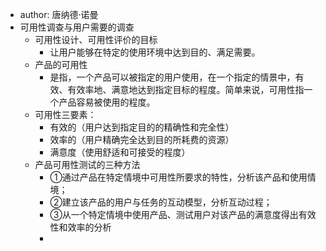 - author: 唐纳德·诺曼
- 可用性调查与用户需要的调查
	- 可用性设计、可用性评价的目标
		- 让用户能够在特定的使用环境中达到目的、满足需要。
	- 产品的可用性
		- 是指，一个产品可以被指定的用户使用，在一个指定的情景中，有效、有效率地、满意地达到指定目标的程度。简单来说，可用性指一个产品容易被使用的程度。
	- 可用性三要素：
		- 有效的（用户达到指定目的的精确性和完全性）
		- 效率的（用户精确完全达到目的所耗费的资源）
		- 满意度（使用舒适和可接受的程度）
	- 产品可用性测试的三种方法
		- ①通过产品在特定情境中可用性所要求的特性，分析该产品和使用情境；
		- ②建立该产品的用户与任务的互动模型，分析互动过程；
		- ③从一个特定情境中使用产品、测试用户对该产品的满意度得出有效性和效率的分析
		-